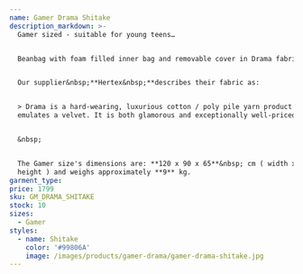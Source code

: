 ```yaml
---
name: Gamer Drama Shitake
description_markdown: >-
  Gamer sized - suitable for young teens…


  Beanbag with foam filled inner bag and removable cover in Drama fabric.&nbsp;


  Our supplier&nbsp;**Hertex&nbsp;**describes their fabric as:


  > Drama is a hard-wearing, luxurious cotton / poly pile yarn product that
  emulates a velvet. It is both glamorous and exceptionally well-priced.


  &nbsp;


  The Gamer size's dimensions are: **120 x 90 x 65**&nbsp; cm ( width x depth x
  height ) and weighs approximately **9** kg.
garment_type:
price: 1799
sku: GM_DRAMA_SHITAKE
stock: 10
sizes:
  - Gamer
styles:
  - name: Shitake
    color: '#99806A'
    image: /images/products/gamer-drama/gamer-drama-shitake.jpg
---
```

